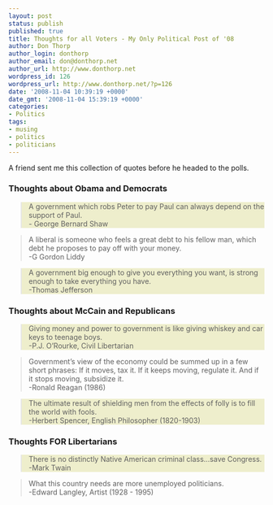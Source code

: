 ```yaml
---
layout: post
status: publish
published: true
title: Thoughts for all Voters - My Only Political Post of '08
author: Don Thorp
author_login: donthorp
author_email: don@donthorp.net
author_url: http://www.donthorp.net
wordpress_id: 126
wordpress_url: http://www.donthorp.net/?p=126
date: '2008-11-04 10:39:19 +0000'
date_gmt: '2008-11-04 15:39:19 +0000'
categories:
- Politics
tags:
- musing
- politics
- politicians
---
```

<p>A friend sent me this collection of quotes before he headed to the polls. </p>
<h3>Thoughts about Obama and Democrats</h3>
<blockquote style="background-color: #EEEECC"><p>
A government which robs Peter to pay Paul can always depend on the support of Paul.<br />
- George Bernard Shaw
</p></blockquote>
<blockquote><p>
A liberal is someone who feels a great debt to his fellow man, which debt he proposes to pay off with your money.<br />
-G Gordon Liddy
</p></blockquote>
<blockquote style="background-color: #EEEECC"><p>
A government big enough to give you everything you want, is strong enough to take everything you have.<br />
-Thomas Jefferson
</p></blockquote>
<h3>Thoughts about McCain and Republicans</h3>
<blockquote style="background-color: #EEEECC"><p>
Giving money and power to government is like giving whiskey and car keys to teenage boys.<br />
-P.J. O’Rourke, Civil Libertarian
</p></blockquote>
<blockquote><p>
Government’s view of the economy could be summed up in a few short phrases: If it moves, tax it. If it keeps moving, regulate it. And if it stops moving, subsidize it.<br />
-Ronald Reagan (1986)
</p></blockquote>
<blockquote style="background-color: #EEEECC"><p>
The ultimate result of shielding men from the effects of folly is to fill the world with fools.<br />
-Herbert Spencer, English Philosopher (1820-1903)
</p></blockquote>
<h3>Thoughts FOR Libertarians</h3>
<blockquote style="background-color: #EEEECC"><p>
There is no distinctly Native American criminal class…save Congress.<br />
-Mark Twain
</p></blockquote>
<blockquote><p>
What this country needs are more unemployed politicians.<br />
-Edward Langley, Artist (1928 - 1995)
</p></blockquote>
